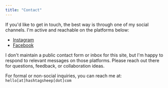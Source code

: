 ```yaml
---
title: "Contact"
---
```


If you'd like to get in touch, the best way is through one of my social channels. I'm active and reachable on the platforms below:

- [Instagram](https://instagram.com/hashtagsheep)
- [Facebook](https://facebook.com/hashtagsheep)

I don't maintain a public contact form or inbox for this site, but I'm happy to respond to relevant messages on those platforms. Please reach out there for questions, feedback, or collaboration ideas.

For formal or non-social inquiries, you can reach me at:  
`hello[at]hashtagsheep[dot]com`
